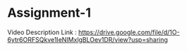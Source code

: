 # Assignment-1

Video Description Link : https://drive.google.com/file/d/1O-6ytr6ORFSQkve1IeNIMxlgBLOev1DR/view?usp=sharing
